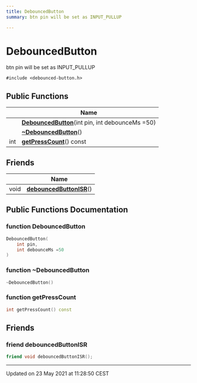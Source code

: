 ```yaml
---
title: DebouncedButton
summary: btn pin will be set as INPUT_PULLUP  

---
```


# DebouncedButton




btn pin will be set as INPUT_PULLUP 

`#include <debounced-button.h>`















## Public Functions

|                | Name           |
| -------------- | -------------- |
|  | **[DebouncedButton](https://github.com/devel0/iot-utils/tree/main/data/api/Classes/class_debounced_button.md#function-debouncedbutton)**(int pin, int debounceMs =50)  |
|  | **[~DebouncedButton](https://github.com/devel0/iot-utils/tree/main/data/api/Classes/class_debounced_button.md#function-~debouncedbutton)**()  |
| int | **[getPressCount](https://github.com/devel0/iot-utils/tree/main/data/api/Classes/class_debounced_button.md#function-getpresscount)**() const  |






## Friends

|                | Name           |
| -------------- | -------------- |
| void | **[debouncedButtonISR](https://github.com/devel0/iot-utils/tree/main/data/api/Classes/class_debounced_button.md#friend-debouncedbuttonisr)**()  |















## Public Functions Documentation

### function DebouncedButton

```cpp
DebouncedButton(
    int pin,
    int debounceMs =50
)
```





























### function ~DebouncedButton

```cpp
~DebouncedButton()
```





























### function getPressCount

```cpp
int getPressCount() const
```



































## Friends

### friend debouncedButtonISR

```cpp
friend void debouncedButtonISR();
```































-------------------------------

Updated on 23 May 2021 at 11:28:50 CEST